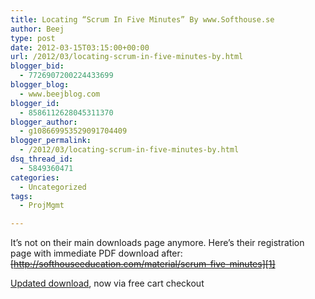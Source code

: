```yaml
---
title: Locating “Scrum In Five Minutes” By www.Softhouse.se
author: Beej
type: post
date: 2012-03-15T03:15:00+00:00
url: /2012/03/locating-scrum-in-five-minutes-by.html
blogger_bid:
  - 7726907200224433699
blogger_blog:
  - www.beejblog.com
blogger_id:
  - 8586112628045311370
blogger_author:
  - g108669953529091704409
blogger_permalink:
  - /2012/03/locating-scrum-in-five-minutes-by.html
dsq_thread_id:
  - 5849360471
categories:
  - Uncategorized
tags:
  - ProjMgmt

---
```

It’s not on their main downloads page anymore. Here’s their registration page with immediate PDF download after: <s>[http://softhouseeducation.com/material/scrum-five-minutes][1]</s>
  
[Updated download][2], now via free cart checkout

 [1]: http://softhouseeducation.com/material/scrum-five-minutes "http://softhouseeducation.com/material/scrum-five-minutes"
 [2]: http://softhouseeducation.se/produkt/scrum-pa-fem-minuter-2?attribute_pa_format=pdf&attribute_pa_sprak=engelska